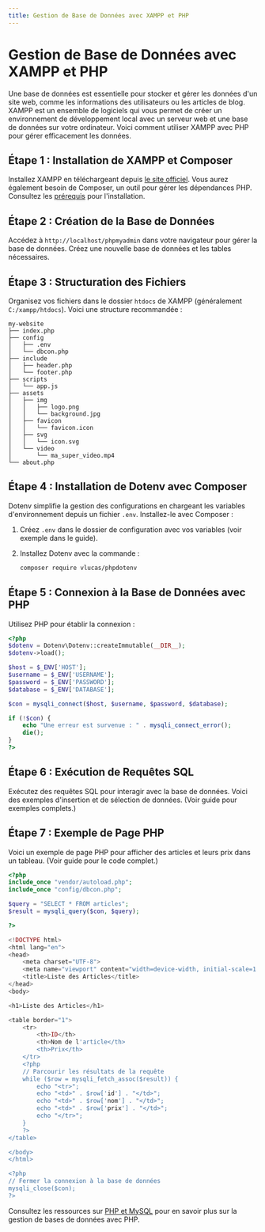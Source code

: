 ```yaml
---
title: Gestion de Base de Données avec XAMPP et PHP
---
```


# Gestion de Base de Données avec XAMPP et PHP

Une base de données est essentielle pour stocker et gérer les données d'un site web, comme les informations des utilisateurs ou les articles de blog. XAMPP est un ensemble de logiciels qui vous permet de créer un environnement de développement local avec un serveur web et une base de données sur votre ordinateur. Voici comment utiliser XAMPP avec PHP pour gérer efficacement les données.

## Étape 1 : Installation de XAMPP et Composer

Installez XAMPP en téléchargeant depuis [le site officiel](https://www.apachefriends.org/fr/index.html). Vous aurez également besoin de Composer, un outil pour gérer les dépendances PHP. Consultez les [prérequis](intro.md) pour l'installation.

## Étape 2 : Création de la Base de Données

Accédez à `http://localhost/phpmyadmin` dans votre navigateur pour gérer la base de données. Créez une nouvelle base de données et les tables nécessaires.

## Étape 3 : Structuration des Fichiers

Organisez vos fichiers dans le dossier `htdocs` de XAMPP (généralement `C:/xampp/htdocs`). Voici une structure recommandée :

```
my-website
├── index.php
├── config
│   ├── .env
│   └── dbcon.php
├── include
│   ├── header.php
│   └── footer.php
├── scripts
│   └── app.js
├── assets
│   ├── img
│   │   ├── logo.png
│   │   └── background.jpg
│   ├── favicon
│   │   └── favicon.icon
│   ├── svg
│   │   └── icon.svg
│   └── video
│       └── ma_super_video.mp4
└── about.php
```

## Étape 4 : Installation de Dotenv avec Composer

Dotenv simplifie la gestion des configurations en chargeant les variables d'environnement depuis un fichier `.env`. Installez-le avec Composer :

1. Créez `.env` dans le dossier de configuration avec vos variables (voir exemple dans le guide).
2. Installez Dotenv avec la commande :

   ```bash
   composer require vlucas/phpdotenv
   ```

## Étape 5 : Connexion à la Base de Données avec PHP

Utilisez PHP pour établir la connexion :

```php
<?php
$dotenv = Dotenv\Dotenv::createImmutable(__DIR__);
$dotenv->load();

$host = $_ENV['HOST'];
$username = $_ENV['USERNAME'];
$password = $_ENV['PASSWORD'];
$database = $_ENV['DATABASE'];

$con = mysqli_connect($host, $username, $password, $database);

if (!$con) {
    echo "Une erreur est survenue : " . mysqli_connect_error();
    die();
}
?>
```

## Étape 6 : Exécution de Requêtes SQL

Exécutez des requêtes SQL pour interagir avec la base de données. Voici des exemples d'insertion et de sélection de données. (Voir guide pour exemples complets.)

## Étape 7 : Exemple de Page PHP

Voici un exemple de page PHP pour afficher des articles et leurs prix dans un tableau. (Voir guide pour le code complet.)

```php
<?php
include_once "vendor/autoload.php";
include_once "config/dbcon.php";

$query = "SELECT * FROM articles";
$result = mysqli_query($con, $query);

?>

<!DOCTYPE html>
<html lang="en">
<head>
    <meta charset="UTF-8">
    <meta name="viewport" content="width=device-width, initial-scale=1.0">
    <title>Liste des Articles</title>
</head>
<body>

<h1>Liste des Articles</h1>

<table border="1">
    <tr>
        <th>ID</th>
        <th>Nom de l'article</th>
        <th>Prix</th>
    </tr>
    <?php
    // Parcourir les résultats de la requête
    while ($row = mysqli_fetch_assoc($result)) {
        echo "<tr>";
        echo "<td>" . $row['id'] . "</td>";
        echo "<td>" . $row['nom'] . "</td>";
        echo "<td>" . $row['prix'] . "</td>";
        echo "</tr>";
    }
    ?>
</table>

</body>
</html>

<?php
// Fermer la connexion à la base de données
mysqli_close($con);
?>
```

Consultez les ressources sur [PHP et MySQL](https://www.php.net/manual/en/book.mysql.php) pour en savoir plus sur la gestion de bases de données avec PHP.